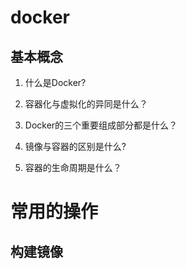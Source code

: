 # docker

## 基本概念

1. 什么是Docker?

2. 容器化与虚拟化的异同是什么？

3. Docker的三个重要组成部分都是什么？

4. 镜像与容器的区别是什么?

5. 容器的生命周期是什么？ 

# 常用的操作


## 构建镜像

